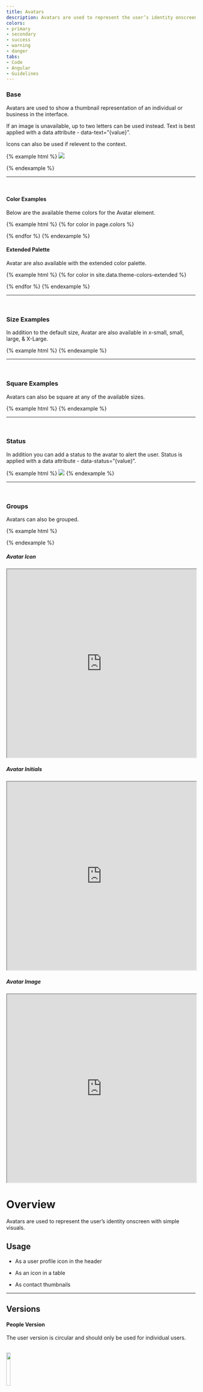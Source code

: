 ```yaml
---
title: Avatars
description: Avatars are used to represent the user’s identity onscreen with simple visuals.
colors:
- primary
- secondary
- success
- warning
- danger
tabs:
- Code
- Angular
- Guidelines
---
```


<!-- Start Code Tab -->
<div id="code" class="docs-tabs-content" markdown="1">

### Base
Avatars are used to show a thumbnail representation of an individual or business in the interface.

If an image is unavailable, up to two letters can be used instead. Text is best applied with a data attribute - data-text=”{value}”.

Icons can also be used if relevent to the context.

{% example html %}
<span class="c-avatar" >
  <img src="https://unsplash.it/200?image=1027">
</span>
<span class="c-avatar c-avatar-primary">
<i class="fas fa-robot"></i>
</span>
<span class="c-avatar c-avatar-success" data-text="AB"></span>
<div class="c-avatar" data-text="YZ" data-status="success"></div>
{% endexample %}

<hr>
<br>


#### Color Examples
Below are the available theme colors for the Avatar element.

{% example html %}
  {% for color in page.colors %}
<div class="c-avatar c-avatar-{{ color }}"><i class="fas fa-robot"></i></div>
  {% endfor %}
{% endexample %}


#### Extended Palette
Avatar are also available with the extended color palette.

{% example html %}
  {% for color in site.data.theme-colors-extended %}
<div class="c-avatar c-avatar-{{ color }}"><i class="fas fa-robot"></i></div>
  {% endfor %}
{% endexample %}


<hr>
<br>

### Size Examples
In addition to the default size, Avatar are also available in x-small, small, large, & X-Large.

{% example html %}
<span class="c-avatar c-avatar-xs" data-text="A"></span>
<span class="c-avatar c-avatar-sm" data-text="AB"></span>
<span class="c-avatar" data-text="AB"></span>
<span class="c-avatar c-avatar-lg" data-text="AB"></span>
<span class="c-avatar c-avatar-xl" data-text="AB"></span>
{% endexample %}


<hr>
<br>

### Square Examples
Avatars can also be square at any of the available sizes.

{% example html %}
<span class="c-avatar c-avatar-square c-avatar-sm" data-text="AB"></span>
<span class="c-avatar c-avatar-square" data-text="AB"></span>
<span class="c-avatar c-avatar-square c-avatar-lg" data-text="AB"></span>
<span class="c-avatar c-avatar-square c-avatar-xl" data-text="AB"></span>
{% endexample %}

<hr>
<br>

### Status
In addition you can add a status to the avatar to alert the user. Status is applied with a data attribute - data-status=”{value}”.

{% example html %}
<span class="c-avatar" data-status="success">
  <img src="https://unsplash.it/200?image=1011">
</span>
<span class="c-avatar c-avatar-primary" data-status="success">
  <i class="fas fa-star"></i>
</span>
<span class="c-avatar c-avatar-secondary" data-text="CD" data-status="primary"></span>
<span class="c-avatar c-avatar-success" data-text="EF" data-status="danger"></span>
<span class="c-avatar c-avatar-danger" data-text="GH" data-status="warning"></span>
<span class="c-avatar c-avatar-warning" data-text="HI" data-status="success"></span>
{% endexample %}

<hr>
<br>

### Groups
Avatars can also be grouped.

{% example html %}
<div class="c-avatar-group">
  <div class="c-avatar"><i class="fas fa-robot"></i></div>
  <div class="c-avatar c-avatar-primary"><i class="fas fa-robot"></i></div>
  <div class="c-avatar c-avatar-grape"><i class="fas fa-robot"></i></div>
  <div class="c-avatar c-avatar-danger"><i class="fas fa-robot"></i></div>
  <div class="c-avatar c-avatar-warning"><i class="fas fa-robot"></i></div>
  <div class="c-avatar c-avatar-teal"><i class="fas fa-robot"></i></div>
</div>
{% endexample %}


</div>

<!-- Start Angular Code Section -->
<div id="angular" class="docs-tabs-content" markdown="1">

##### Avatar Icon
<iframe title="storybook" width="100%" height="500px" src="https://pages.code.ipreo.com/ipreo/sprinkles/?path=/story/components-avatar--icon&nav=0"></iframe>

<br>

##### Avatar Initials
<iframe title="storybook" width="100%" height="500px" src="https://pages.code.ipreo.com/ipreo/sprinkles/?path=/story/components-avatar--initials&nav=0"></iframe>

<br>

##### Avatar Image
<iframe title="storybook" width="100%" height="500px" src="https://pages.code.ipreo.com/ipreo/sprinkles/?path=/story/components-avatar--image&nav=0"></iframe>


</div>
<!-- End Angular Code Section -->

<!--Start Design Guidelines Tab -->
<div id="guidelines" class="docs-tabs-content" markdown="1">

# Overview

Avatars are used to represent the user’s identity onscreen with simple visuals.

## Usage

- As a user profile icon in the header

- As an icon in a table

- As contact thumbnails

<hr>

## Versions

#### People Version 
The user version is circular and should only be used for individual users.

<br>

<img src="{{ site.url }}{{ site.baseurl }}/assets/img/elements/avatars/new format/AvatarPeopleVersion.png" width="15%;">

<br>

#### Company Version 
The company version is square and should only be used for company users

<br>

<img src="{{ site.url }}{{ site.baseurl }}/assets/img/elements/avatars/new format/AvatarCoVersion.png" width="15%;">

<hr>

## Types

#### Default Avatars 

<br>

**First and last name or company initials**

<br>

<img src="{{ site.url }}{{ site.baseurl }}/assets/img/elements/avatars/new format/AvatarDefault.png" width="50%;">

<br>

**Company initials can vary and will appear as the following:**
<br>

<img src="{{ site.url }}{{ site.baseurl }}/assets/img/elements/avatars/new format/AvatarInitials.png" width="50%;">

<br>

#### Placeholder 
User icon for when the user does not provide name

<img src="{{ site.url }}{{ site.baseurl }}/assets/img/elements/avatars/new format/AvatarPlaceholder.png" width="50%;">

<br>

#### User Supplied Image 
Image of user's choice if uploaded

<br>

<img src="{{ site.url }}{{ site.baseurl }}/assets/img/elements/avatars/new format/AvatarUserImg.png" width="50%;">

<hr>

## Best practices

- Always use a circular avatar for a personal user and a square avatar for a company user

- Always use light colored avatars on dark backgrounds and the dark colored avatars on light backgrounds

- Always use colors that do not conflict with danger, information, and success colors

<hr>


## Examples

<br>

**A user profile icon in the header**

<img src="{{ site.url }}{{ site.baseurl }}/assets/img/elements/avatars/new format/AvatarHeaderEX.png" width="50%;">

<br>

**Avatar icons in a table**

<img src="{{ site.url }}{{ site.baseurl }}/assets/img/elements/avatars/new format/AvatarTableEX.png" width="50%;">

<br>

**Contact thumbnails**

<img src="{{ site.url }}{{ site.baseurl }}/assets/img/elements/avatars/new format/AvatarContactsEX.png" width="50%;">


</div>
<!-- End Design Tab -->




